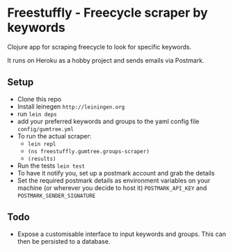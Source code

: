 # Freestuffly - Freecycle scraper by keywords

Clojure app for scraping freecycle to look for specific keywords.

It runs on Heroku as a hobby project and sends emails via Postmark.

## Setup
  - Clone this repo
  - Install leinegen `http://leiningen.org`
  - run `lein deps`
  - add your preferred keywords and groups to the yaml config file `config/gumtree.yml`
  - To run the actual scraper:
    - `lein repl`
    - `(ns freestuffly.gumtree.groups-scraper)`
    - `(results)`
  - Run the tests `lein test`
  - To have it notify you, set up a postmark account and grab the details
  - Set the required postmark details as environment variables on your machine (or wherever you decide to host it)
  `POSTMARK_API_KEY` and `POSTMARK_SENDER_SIGNATURE`

## Todo
  - Expose a customisable interface to input keywords and groups.  This can then be persisted to a database.
